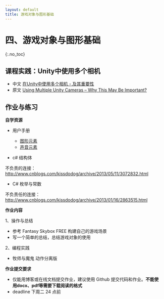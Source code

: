 ```yaml
---
layout: default
title: 游戏对象与图形基础
---
```


# 四、游戏对象与图形基础
{:.no_toc}


## 课程实践：Unity中使用多个相机

* 中文 [在Unity中使用多个相机 - 及其重要性](http://www.manew.com/thread-47076-1-1.html)
* 原文 [Using Multiple Unity Cameras – Why This May Be Important?](http://blog.theknightsofunity.com/using-multiple-unity-cameras-why-this-may-be-important/)

## 作业与练习

**自学资源**

* 用户手册 
    - [图形元素](https://docs.unity3d.com/Manual/GraphicsOverview.html)
    - [声音元素](https://docs.unity3d.com/Manual/AudioOverview.html)

* c# 结构体

不负责的连接： http://www.cnblogs.com/kissdodog/archive/2013/05/11/3072832.html

* C# 枚举与常数

不负责任的连接： http://www.cnblogs.com/kissdodog/archive/2013/01/16/2863515.html

**作业内容**

1、操作与总结

* 参考  Fantasy Skybox FREE 构建自己的游戏场景
* 写一个简单的总结，总结游戏对象的使用

2、编程实践

* 牧师与魔鬼 动作分离版

**作业提交要求**

* 仅能用博客或在线文档提交作业，建议使用 Github 提交代码和作业。**不能使用docx、pdf等需要下载阅读的格式**
* deadline 下周二 24 点前



